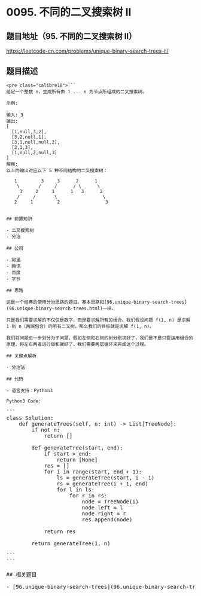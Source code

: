 # 0095. 不同的二叉搜索树 II

## 题目地址（95. 不同的二叉搜索树 II）

<https://leetcode-cn.com/problems/unique-binary-search-trees-ii/>

## 题目描述

```
<pre class="calibre18">```
给定一个整数 n，生成所有由 1 ... n 为节点所组成的二叉搜索树。

示例:

输入: 3
输出:
[
  [1,null,3,2],
  [3,2,null,1],
  [3,1,null,null,2],
  [2,1,3],
  [1,null,2,null,3]
]
解释:
以上的输出对应以下 5 种不同结构的二叉搜索树：

   1         3     3      2      1
    \       /     /      / \      \
     3     2     1      1   3      2
    /     /       \                 \
   2     1         2                 3

```
```

## 前置知识

- 二叉搜索树
- 分治

## 公司

- 阿里
- 腾讯
- 百度
- 字节

## 思路

这是一个经典的使用分治思路的题目。基本思路和[96.unique-binary-search-trees](96.unique-binary-search-trees.html)一样。

只是我们需要求解的不仅仅是数字，而是要求解所有的组合。我们假设问题 f(1, n) 是求解 1 到 n（两端包含）的所有二叉树。那么我们的目标就是求解 f(1, n)。

我们将问题进一步划分为子问题，假如左侧和右侧的树分别求好了，我们是不是只要运用组合的原理，将左右两者进行做和就好了，我们需要两层循环来完成这个过程。

## 关键点解析

- 分治法

## 代码

- 语言支持：Python3

Python3 Code:

```
<pre class="calibre18">```
<span class="hljs-class"><span class="hljs-keyword">class</span> <span class="hljs-title">Solution</span>:</span>
    <span class="hljs-function"><span class="hljs-keyword">def</span> <span class="hljs-title">generateTrees</span><span class="hljs-params">(self, n: int)</span> -> List[TreeNode]:</span>
        <span class="hljs-keyword">if</span> <span class="hljs-keyword">not</span> n:
            <span class="hljs-keyword">return</span> []

        <span class="hljs-function"><span class="hljs-keyword">def</span> <span class="hljs-title">generateTree</span><span class="hljs-params">(start, end)</span>:</span>
            <span class="hljs-keyword">if</span> start > end:
                <span class="hljs-keyword">return</span> [<span class="hljs-keyword">None</span>]
            res = []
            <span class="hljs-keyword">for</span> i <span class="hljs-keyword">in</span> range(start, end + <span class="hljs-params">1</span>):
                ls = generateTree(start, i - <span class="hljs-params">1</span>)
                rs = generateTree(i + <span class="hljs-params">1</span>, end)
                <span class="hljs-keyword">for</span> l <span class="hljs-keyword">in</span> ls:
                    <span class="hljs-keyword">for</span> r <span class="hljs-keyword">in</span> rs:
                        node = TreeNode(i)
                        node.left = l
                        node.right = r
                        res.append(node)

            <span class="hljs-keyword">return</span> res

        <span class="hljs-keyword">return</span> generateTree(<span class="hljs-params">1</span>, n)

```
```

## 相关题目

- [96.unique-binary-search-trees](96.unique-binary-search-trees.html)